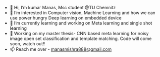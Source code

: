 - 👋 Hi, I’m kumar Manas, Msc student @TU Chemnitz
- 👀 I’m interested in Computer vision, Machine Learning and how we can use power hungry Deep learning on embedded device
- 🌱 I’m currently learning and working on Meta learning and single shot learning
- 💞️ Working on my master thesis- CNN based meta learning for noisy image open set classification and template matching. Code will come soon, watch out!!
- 📫 Reach me over - manasmishra888@gmail.com

<!---
kumarmanas/kumarmanas is a ✨ special ✨ repository because its `README.md` (this file) appears on your GitHub profile.
You can click the Preview link to take a look at your changes.
--->

